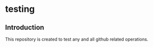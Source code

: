 # testing

## Introduction
This repository is created to test any and all github related operations.